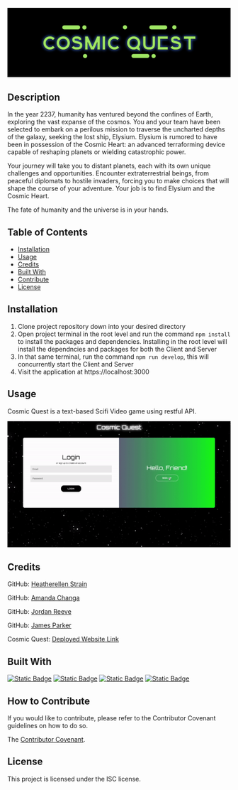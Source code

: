 ![alt text](./client/src/assets/images/logo.png)

## Description

In the year 2237, humanity has ventured beyond the confines of Earth, exploring the vast expanse of the cosmos. You and your team have been selected to embark on a perilous mission to traverse the uncharted depths of the galaxy, seeking the lost ship, Elysium. Elysium is rumored to have been in possession of the Cosmic Heart: an advanced terraforming device capable of reshaping planets or wielding catastrophic power.

Your journey will take you to distant planets, each with its own unique challenges and opportunities. Encounter extraterrestrial beings, from peaceful diplomats to hostile invaders, forcing you to make choices that will shape the course of your adventure. Your job is to find Elysium and the Cosmic Heart.

The fate of humanity and the universe is in your hands.

## Table of Contents

- [Installation](#installation)
- [Usage](#usage)
- [Credits](#credits)
- [Built With](#built-with)
- [Contribute](#how-to-contribute)
- [License](#license)

## Installation

1. Clone project repository down into your desired directory
2. Open project terminal in the root level and run the command `npm install` to install the packages and dependencies. Installing in the root level will install the dependncies and packages for both the Client and Server
3. In that same terminal, run the command `npm run develop`, this will concurrently start the Client and Server
4. Visit the application at https://localhost:3000

## Usage

Cosmic Quest is a text-based Scifi Video game using restful API.

![](./client/src/assets/images/CosmicQuest-ezgif.com-video-to-gif-converter.gif)

## Credits

GitHub: [Heatherellen Strain](https://github.com/hestrain)

GitHub: [Amanda Changa](https://github.com/mandi7469)

GitHub: [Jordan Reeve](https://github.com/jreeve65)

GitHub: [James Parker](https://github.com/JamesWilliamParker)

Cosmic Quest: [Deployed Website Link]()

## Built With

[![Static Badge](https://img.shields.io/badge/GitHub-mandi7469-darkgreen)](https://github.com/mandi7469) [![Static Badge](https://img.shields.io/badge/React-18.3.1-blue%20)](https://www.npmjs.com/package/react) [![Static Badge](https://img.shields.io/badge/Vite-5.4.1-purple)](https://www.npmjs.com/package/vite) [![Static Badge](https://img.shields.io/badge/Bootstrap-5.2.3-red)](https://www.npmjs.com/package/bootstrap)

## How to Contribute

If you would like to contribute, please refer to the Contributor Covenant guidelines on how to do so.

The [Contributor Covenant](https://www.contributor-covenant.org/).

## License

This project is licensed under the ISC license.
